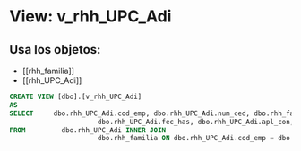 # View: v_rhh_UPC_Adi

## Usa los objetos:
- [[rhh_familia]]
- [[rhh_UPC_Adi]]

```sql
CREATE VIEW [dbo].[v_rhh_UPC_Adi]
AS
SELECT     dbo.rhh_UPC_Adi.cod_emp, dbo.rhh_UPC_Adi.num_ced, dbo.rhh_familia.ap1_fam, dbo.rhh_familia.ap2_fam, dbo.rhh_familia.nom_fam, dbo.rhh_UPC_Adi.fec_nov, 
                      dbo.rhh_UPC_Adi.fec_has, dbo.rhh_UPC_Adi.apl_con, dbo.rhh_UPC_Adi.val_upc
FROM         dbo.rhh_UPC_Adi INNER JOIN
                      dbo.rhh_familia ON dbo.rhh_UPC_Adi.cod_emp = dbo.rhh_familia.cod_emp AND dbo.rhh_UPC_Adi.num_ced = dbo.rhh_familia.num_ced


```

